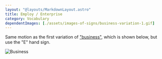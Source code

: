 ```yaml
---
layout: "@layouts/MarkdownLayout.astro"
title: Employ / Enterprise
category: Vocabulary
dependentImages: [./assets/images-of-signs/business-variation-1.gif]
---
```


Same motion as the first variation of ["business"](./business#variation-1),
which is shown below,
but use the "E" hand sign.

![Business](@signs/business-variation-1.gif)
